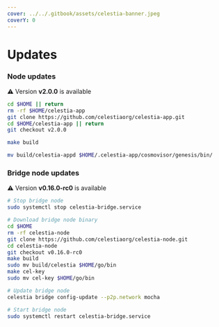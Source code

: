 ```yaml
---
cover: ../../.gitbook/assets/celestia-banner.jpeg
coverY: 0
---
```


# Updates

### Node updates
⚠️ Version **v2.0.0** is available

```bash
cd $HOME || return
rm -rf $HOME/celestia-app
git clone https://github.com/celestiaorg/celestia-app.git
cd $HOME/celestia-app || return
git checkout v2.0.0

make build

mv build/celestia-appd $HOME/.celestia-app/cosmovisor/genesis/bin/
```

### Bridge node updates

⚠️ Version **v0.16.0-rc0** is available

```bash
# Stop bridge node
sudo systemctl stop celestia-bridge.service

# Download bridge node binary
cd $HOME 
rm -rf celestia-node 
git clone https://github.com/celestiaorg/celestia-node.git 
cd celestia-node
git checkout v0.16.0-rc0
make build
sudo mv build/celestia $HOME/go/bin
make cel-key
sudo mv cel-key $HOME/go/bin

# Update bridge node
celestia bridge config-update --p2p.network mocha

# Start bridge node
sudo systemctl restart celestia-bridge.service
```